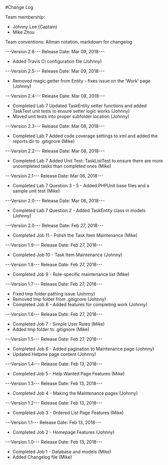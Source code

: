 #Change Log

Team membership:
- Johnny Lee (Captain)
- Mike Zhou

Team conventions: Allman notation, markdown for changelog

---Version 2.6--- Release Date: Mar 09, 2018---
- Added Travis CI configuration file (Johnny)

---Version 2.5--- Release Date: Mar 09, 2018---
- Removed magic getter from Entity - fixes issue on the 'Work' page (Johnny)

---Version 2.4--- Release Date: Mar 08, 2018---
- Completed Lab 7 Updated TaskEntity setter functions and added TaskTest unit tests to ensure setter logic works (Johnny)
- Moved unit tests into proper subfolder location (Johnny)

---Version 2.3--- Release Date: Mar 08, 2018---
- Completed Lab 7 Added code coverage settings to xml and added the reports dir to .gitignore (Mike)

---Version 2.2--- Release Date: Mar 08, 2018---
- Completed Lab 7 Added Unit Test: TaskListTest to ensure there are more uncompleted tasks than completed ones (Mike)

---Version 2.1--- Release Date: Mar 06, 2018---
- Completed Lab 7 Question 3 - 5 - Added PHPUnit base files and a sample unit test (Mike)

---Version 2.0--- Release Date: Mar 06, 2018---
- Completed Lab 7 Question 2 - Added TaskEntity class in models (Johnny)

---Version 2.0--- Release Date: Feb 27, 2018---
- Completed Job 11 - Polish the Task Item Maintenance (Mike)

---Version 1.9--- Release Date: Feb 27, 2018---
- Completed Job 10 - Task Item Maintenance (Johnny)

---Version 1.8--- Release Date: Feb 27, 2018---
- Completed Job 9 - Role-specific maintenance list (Mike)

---Version 1.7--- Release Date: Feb 27, 2018---
- Fixed tmp folder pathing issue (Johnny)
- Removed tmp folder from .gitignore (Johnny)
- Completed Job 8 - Added features for completing work (Johnny)

---Version 1.6--- Release Date: Feb 27, 2018---
- Completed Job 7 - Simple User Roles (Mike)
- Added tmp folder to .gitignore (Mike)

---Version 1.5--- Release Date: Feb 27, 2018---
- Completed Job 6 - Added pagination to Maintenance page (Johnny)
- Updated Helpme page content (Johnny)

---Version 1.4--- Release Date: Feb 13, 2018---
- Completed Job 5 - Help Wanted Page Features (Mike)

---Version 1.3--- Release Date: Feb 13, 2018---
- Completed Job 4 - Making the Maintenance pages (Johnny)

---Version 1.2--- Release Date: Feb 13, 2018---
- Completed Job 3 - Ordered List Page Features (Mike)

---Version 1.1--- Release Date: Feb 13, 2018---
- Completed Job 2 - Homepage Features (Johnny)

---Version 1.0--- Release Date: Feb 13, 2018---
- Completed Job 1 - Database and models (Mike)
- Added Changelog file (Mike)